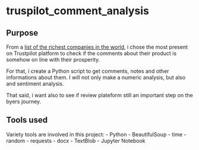# truspilot_comment_analysis

## Purpose
From a [list of the richest companies in the world](https://fr.statista.com/statistiques/660678/classement-plus-grandes-compagnies-monde-chiffre-affaires-monde/), i chose the most present on
Trustpilot platform to check if the comments about their product is somehow on
line with their prosperity.

For that, i create a Python script to get comments, notes and other informations
about them. I will not only make a numeric analysis, but also and sentiment analysis.

That said, i want also to see if review plateform still an important step on the
byers journey.

## Tools used
Variety tools are involved in this project:
    - Python
    - BeautifulSoup
    - time
    - random
    - requests
    - docx
    - TextBlob
    - Jupyter Notebook